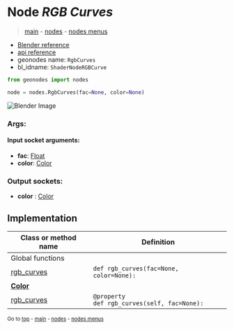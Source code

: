 # Node *RGB Curves*

> [main](../structure.md) - [nodes](nodes.md) - [nodes menus](nodes_menus.md)

- [Blender reference](https://docs.blender.org/manual/en/latest/modeling/geometry_nodes/color/rgb_curves.html)
- [api reference](https://docs.blender.org/api/current/bpy.types.ShaderNodeRGBCurve.html)
- geonodes name: `RgbCurves`
- bl_idname: `ShaderNodeRGBCurve`

```python
from geonodes import nodes

node = nodes.RgbCurves(fac=None, color=None)
```

![Blender Image](https://docs.blender.org/manual/en/latest/_images/node-types_ShaderNodeRGBCurve.webp)

### Args:

#### Input socket arguments:

- **fac**: [Float](Float.md)
- **color**: [Color](Color.md)

### Output sockets:

- **color** : [Color](Color.md)

## Implementation

| Class or method name | Definition |
|----------------------|------------|
| Global functions |
| [rgb_curves](A.md#rgb_curves) | `def rgb_curves(fac=None, color=None):` |
| **[Color](Color.md)** |
| [rgb_curves](Color.md#rgb_curves-property) | `@property`<br> `def rgb_curves(self, fac=None):` |

<sub>Go to [top](#node-RGB-Curves) - [main](../structure.md) - [nodes](nodes.md) - [nodes menus](nodes_menus.md)</sub>

